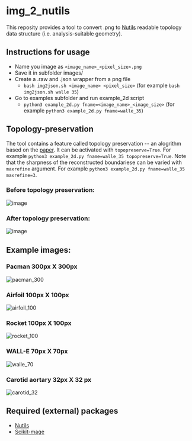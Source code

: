# img_2_nutils
This reposity provides a tool to convert .png to [Nutils](https://github.com/evalf/nutils) readable topology data structure (i.e. analysis-suitable geometry).

## Instructions for usage
- Name you image as `<image_name>_<pixel_size>.png` 
- Save it in subfolder images/
- Create a .raw and .json wrapper from a png file
    - `bash img2json.sh <image_name> <pixel_size>` (for example `bash img2json.sh walle 35`)
- Go to examples subfolder and run example_2d script
    - `python3 example_2d.py fname=<image_name>_<image_size>` (for example `python3 example_2d.py fname=walle_35`)

## Topology-preservation
The tool contains a feature called topology preservation -- an alogrithm based on the [paper](https://doi.org/10.1016/j.cma.2022.114648). It can be activated with `topopreserve=True`. For example `python3 example_2d.py fname=walle_35 topopreserve=True`. Note that the sharpness of the reconstructed boundariese can be varied with `maxrefine` argument. For example `python3 example_2d.py fname=walle_35 maxrefine=3`.

### Before topology preservation:
![image](https://user-images.githubusercontent.com/33148729/214567864-4230b06a-630f-4255-a405-32612ea4c553.png)
### After topology preservation:
![image](https://user-images.githubusercontent.com/33148729/214567723-c28b9b64-ae5e-4310-a048-59d10c26a957.png)

## Example images:
### Pacman 300px X 300px
![pacman_300](https://user-images.githubusercontent.com/33148729/214568005-0beb9cb5-b2d5-44e8-b99e-56593f50e16a.png)
### Airfoil 100px X 100px
![airfoil_100](https://user-images.githubusercontent.com/33148729/214570382-caea3272-079a-4ab5-ae68-51c40c76ef18.png)
### Rocket 100px X 100px
![rocket_100](https://user-images.githubusercontent.com/33148729/214568017-eedd286f-6fa0-494f-910a-5161d52b8b11.png)
### WALL-E 70px X 70px
![walle_70](https://user-images.githubusercontent.com/33148729/214568039-c203cd85-f17f-498a-a8e7-b717704bd88c.png)
### Carotid aortary 32px X 32 px
![carotid_32](https://user-images.githubusercontent.com/33148729/214570436-5ff1c587-4e65-4afd-8b3b-535b572a03f6.png)

## Required (external) packages
- [Nutils](https://github.com/evalf/nutils)
- [Scikit-mage](https://github.com/scikit-image/scikit-image)

